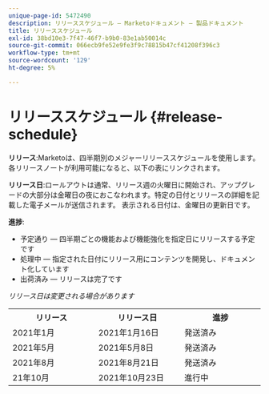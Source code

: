 ```yaml
---
unique-page-id: 5472490
description: リリーススケジュール — Marketoドキュメント — 製品ドキュメント
title: リリーススケジュール
exl-id: 38bd10e3-7f47-46f7-b9b0-83e1ab50014c
source-git-commit: 066ecb9fe52e9fe3f9c78815b47cf41208f396c3
workflow-type: tm+mt
source-wordcount: '129'
ht-degree: 5%

---
```


# リリーススケジュール {#release-schedule}

**リリース**:Marketoは、四半期別のメジャーリリーススケジュールを使用します。各リリースノートが利用可能になると、以下の表にリンクされます。

**リリース日**:ロールアウトは通常、リリース週の火曜日に開始され、アップグレードの大部分は金曜日の夜におこなわれます。特定の日付とリリースの詳細を記載した電子メールが送信されます。 表示される日付は、金曜日の更新日です。

**進捗**:

* 予定通り — 四半期ごとの機能および機能強化を指定日にリリースする予定です
* 処理中 — 指定された日付にリリース用にコンテンツを開発し、ドキュメント化しています
* 出荷済み — リリースは完了です

_リリース日は変更される場合があります_

<table> 
 <colgroup> 
  <col> 
  <col> 
  <col> 
 </colgroup> 
 <tbody> 
  <tr> 
   <th width="250px">リリース</th> 
   <th width="250px">リリース日</th> 
   <th width="250px">進捗</th> 
  </tr> 
  <tr> 
   <td colspan="1">2021年1月</td> 
   <td colspan="1">2021年1月16日</td> 
   <td colspan="1">発送済み</td> 
  </tr> 
  <tr> 
   <td colspan="1">2021年5月</td> 
   <td colspan="1">2021年5月8日</td> 
   <td colspan="1">発送済み</td> 
  </tr> 
  <tr> 
   <td colspan="1">2021年8月</td> 
   <td colspan="1">2021年8月21日</td> 
   <td colspan="1">発送済み</td> 
  </tr> 
  <tr> 
   <td colspan="1">21年10月</td> 
   <td colspan="1">2021年10月23日</td> 
   <td colspan="1">進行中</td> 
  </tr> 
 </tbody> 
</table>
